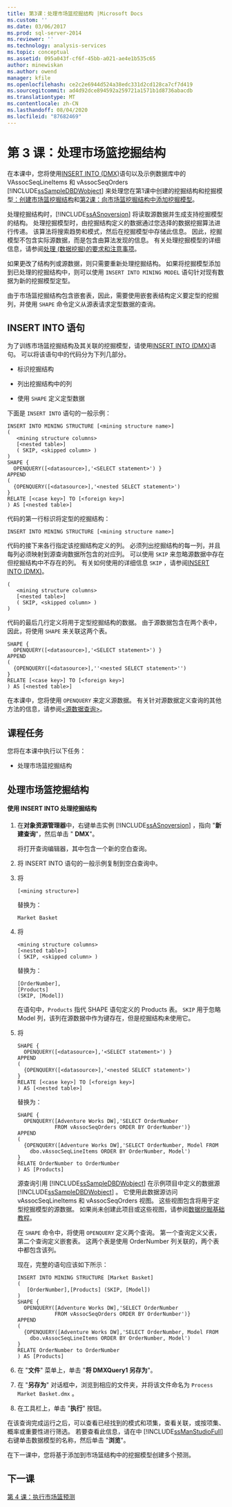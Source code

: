 ```yaml
---
title: 第3课：处理市场篮挖掘结构 |Microsoft Docs
ms.custom: ''
ms.date: 03/06/2017
ms.prod: sql-server-2014
ms.reviewer: ''
ms.technology: analysis-services
ms.topic: conceptual
ms.assetid: 095a043f-cf6f-45bb-a021-ae4e1b535c65
author: minewiskan
ms.author: owend
manager: kfile
ms.openlocfilehash: ce2c2e6944d524a38edc331d2cd128ca7cf7d419
ms.sourcegitcommit: ad4d92dce894592a259721a1571b1d8736abacdb
ms.translationtype: MT
ms.contentlocale: zh-CN
ms.lasthandoff: 08/04/2020
ms.locfileid: "87682469"
---
```

# <a name="lesson-3-processing-the-market-basket-mining-structure"></a>第 3 课：处理市场篮挖掘结构
  在本课中，您将使用[INSERT INTO &#40;DMX&#41;](/sql/dmx/insert-into-dmx)语句以及示例数据库中的 VAssocSeqLineItems 和 vAssocSeqOrders [!INCLUDE[ssSampleDBDWobject](../includes/sssampledbdwobject-md.md)] 来处理您在第1课中创建的挖掘结构和挖掘模型[：创建市场篮挖掘结构](../../2014/tutorials/lesson-1-creating-the-market-basket-mining-structure.md)和[第2课：向市场篮挖掘结构中添加挖掘模型](../../2014/tutorials/lesson-2-adding-mining-models-to-the-market-basket-mining-structure.md)。  
  
 处理挖掘结构时，[!INCLUDE[ssASnoversion](../includes/ssasnoversion-md.md)] 将读取源数据并生成支持挖掘模型的结构。 处理挖掘模型时，由挖掘结构定义的数据通过您选择的数据挖掘算法进行传递。 该算法将搜索趋势和模式，然后在挖掘模型中存储此信息。 因此，挖掘模型不包含实际源数据，而是包含由算法发现的信息。 有关处理挖掘模型的详细信息，请参阅[处理 &#40;数据挖掘&#41;的要求和注意事项](../../2014/analysis-services/data-mining/processing-requirements-and-considerations-data-mining.md)。  
  
 如果更改了结构列或源数据，则只需要重新处理挖掘结构。 如果将挖掘模型添加到已处理的挖掘结构中，则可以使用 `INSERT INTO MINING MODEL` 语句针对现有数据为新的挖掘模型定型。  
  
 由于市场篮挖掘结构包含嵌套表，因此，需要使用嵌套表结构定义要定型的挖掘列，并使用 `SHAPE` 命令定义从源表请求定型数据的查询。  
  
## <a name="insert-into-statement"></a>INSERT INTO 语句  
 为了训练市场篮挖掘结构及其关联的挖掘模型，请使用[INSERT INTO &#40;DMX&#41;](/sql/dmx/insert-into-dmx)语句。 可以将该语句中的代码分为下列几部分。  
  
-   标识挖掘结构  
  
-   列出挖掘结构中的列  
  
-   使用 `SHAPE` 定义定型数据  
  
 下面是 `INSERT INTO` 语句的一般示例：  
  
```  
INSERT INTO MINING STRUCTURE [<mining structure name>]  
(  
   <mining structure columns>  
   [<nested table>]  
   ( SKIP, <skipped column> )  
)  
SHAPE {  
  OPENQUERY([<datasource>],'<SELECT statement>') }  
APPEND  
(   
  {OPENQUERY([<datasource>],'<nested SELECT statement>')  
}  
RELATE [<case key>] TO [<foreign key>]  
) AS [<nested table>]  
```  
  
 代码的第一行标识将定型的挖掘结构：  
  
```  
INSERT INTO MINING STRUCTURE [<mining structure name>]  
```  
  
 代码的接下来各行指定该挖掘结构定义的列。 必须列出挖掘结构的每一列，并且每列必须映射到源查询数据所包含的对应列。 可以使用 `SKIP` 来忽略源数据中存在但挖掘结构中不存在的列。 有关如何使用的详细信息 `SKIP` ，请参阅[INSERT INTO &#40;DMX&#41;](/sql/dmx/insert-into-dmx)。  
  
```  
(  
   <mining structure columns>  
   [<nested table>]  
   ( SKIP, <skipped column> )  
)  
```  
  
 代码的最后几行定义将用于定型挖掘结构的数据。 由于源数据包含在两个表中，因此，将使用 `SHAPE` 来关联这两个表。  
  
```  
SHAPE {  
  OPENQUERY([<datasource>],'<SELECT statement>') }  
APPEND  
(   
  {OPENQUERY([<datasource>],''<nested SELECT statement>'')  
}  
RELATE [<case key>] TO [<foreign key>]  
) AS [<nested table>]  
```  
  
 在本课中，您将使用 `OPENQUERY` 来定义源数据。 有关针对源数据定义查询的其他方法的信息，请参阅[&#60;源数据查询&#62;](/sql/dmx/source-data-query)。  
  
## <a name="lesson-tasks"></a>课程任务  
 您将在本课中执行以下任务：  
  
-   处理市场篮挖掘结构  
  
## <a name="processing-the-market-basket-mining-structure"></a>处理市场篮挖掘结构  
  
#### <a name="to-process-the-mining-structure-by-using-insert-into"></a>使用 INSERT INTO 处理挖掘结构  
  
1.  在**对象资源管理器**中，右键单击实例 [!INCLUDE[ssASnoversion](../includes/ssasnoversion-md.md)] ，指向 "**新建查询**"，然后单击 " **DMX**"。  
  
     将打开查询编辑器，其中包含一个新的空白查询。  
  
2.  将 INSERT INTO 语句的一般示例复制到空白查询中。  
  
3.  将  
  
    ```  
    [<mining structure>]  
    ```  
  
     替换为：  
  
    ```  
    Market Basket  
    ```  
  
4.  将  
  
    ```  
    <mining structure columns>  
    [<nested table>]  
    ( SKIP, <skipped column> )  
    ```  
  
     替换为：  
  
    ```  
    [OrderNumber],  
    [Products]   
    (SKIP, [Model])  
    ```  
  
     在语句中，`Products` 指代 SHAPE 语句定义的 Products 表。 `SKIP` 用于忽略 Model 列，该列在源数据中作为键存在，但是挖掘结构未使用它。  
  
5.  将  
  
    ```  
    SHAPE {  
      OPENQUERY([<datasource>],'<SELECT statement>') }  
    APPEND  
    (   
      {OPENQUERY([<datasource>],'<nested SELECT statement>')  
    }  
    RELATE [<case key>] TO [<foreign key>]  
    ) AS [<nested table>]  
    ```  
  
     替换为：  
  
    ```  
    SHAPE {  
      OPENQUERY([Adventure Works DW],'SELECT OrderNumber  
                FROM vAssocSeqOrders ORDER BY OrderNumber')}  
    APPEND  
    (   
      {OPENQUERY([Adventure Works DW],'SELECT OrderNumber, Model FROM   
        dbo.vAssocSeqLineItems ORDER BY OrderNumber, Model')  
    }  
    RELATE OrderNumber to OrderNumber   
    ) AS [Products]  
    ```  
  
     源查询引用 [!INCLUDE[ssSampleDBDWobject](../includes/sssampledbdwobject-md.md)] 在示例项目中定义的数据源 [!INCLUDE[ssSampleDBDWobject](../includes/sssampledbdwobject-md.md)] 。 它使用此数据源访问 vAssocSeqLineItems 和 vAssocSeqOrders 视图。 这些视图包含将用于定型挖掘模型的源数据。 如果尚未创建此项目或这些视图，请参阅[数据挖掘基础教程](../../2014/tutorials/basic-data-mining-tutorial.md)。  
  
     在 `SHAPE` 命令中，将使用 `OPENQUERY` 定义两个查询。 第一个查询定义父表，第二个查询定义嵌套表。 这两个表是使用 OrderNumber 列关联的，两个表中都包含该列。  
  
     现在，完整的语句应该如下所示：  
  
    ```  
    INSERT INTO MINING STRUCTURE [Market Basket]  
    (  
       [OrderNumber],[Products] (SKIP, [Model])  
    )  
    SHAPE {  
      OPENQUERY([Adventure Works DW],'SELECT OrderNumber  
                FROM vAssocSeqOrders ORDER BY OrderNumber')}  
    APPEND  
    (   
      {OPENQUERY([Adventure Works DW],'SELECT OrderNumber, Model FROM   
        dbo.vAssocSeqLineItems ORDER BY OrderNumber, Model')  
    }  
    RELATE OrderNumber to OrderNumber   
    ) AS [Products]  
    ```  
  
6.  在 "**文件**" 菜单上，单击 "**将 DMXQuery1 另存为**"。  
  
7.  在 "**另存为**" 对话框中，浏览到相应的文件夹，并将该文件命名为 `Process Market Basket.dmx` 。  
  
8.  在工具栏上，单击 "**执行**" 按钮。  
  
 在该查询完成运行之后，可以查看已经找到的模式和项集，查看关联，或按项集、概率或重要性进行筛选。 若要查看此信息，请在中 [!INCLUDE[ssManStudioFull](../includes/ssmanstudiofull-md.md)] 右键单击数据模型的名称，然后单击 "**浏览**"。  
  
 在下一课中，您将基于添加到市场篮结构中的挖掘模型创建多个预测。  
  
## <a name="next-lesson"></a>下一课  
 [第 4 课：执行市场篮预测](../../2014/tutorials/lesson-4-executing-market-basket-predictions.md)  
  
  
